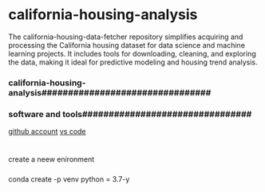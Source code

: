 # california-housing-analysis
The california-housing-data-fetcher repository simplifies acquiring and processing the California housing dataset for data science and machine learning projects. It includes tools for downloading, cleaning, and exploring the data, making it ideal for predictive modeling and housing trend analysis.
### california-housing-analysis################################

### software and tools################################

[github account](https://github.com/)
[vs code](gttpsL//code.visualstudio.com)



# 
create a neew enironment 

###

conda create -p venv python = 3.7-y 